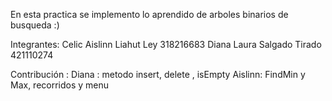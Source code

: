 En esta practica se implemento lo aprendido de arboles binarios de busqueda :)

Integrantes: 
Celic Aislinn Liahut Ley 318216683 
Diana Laura Salgado Tirado 421110274 

Contribución :
Diana : metodo insert, delete , isEmpty
Aislinn: FindMin y Max, recorridos y menu
